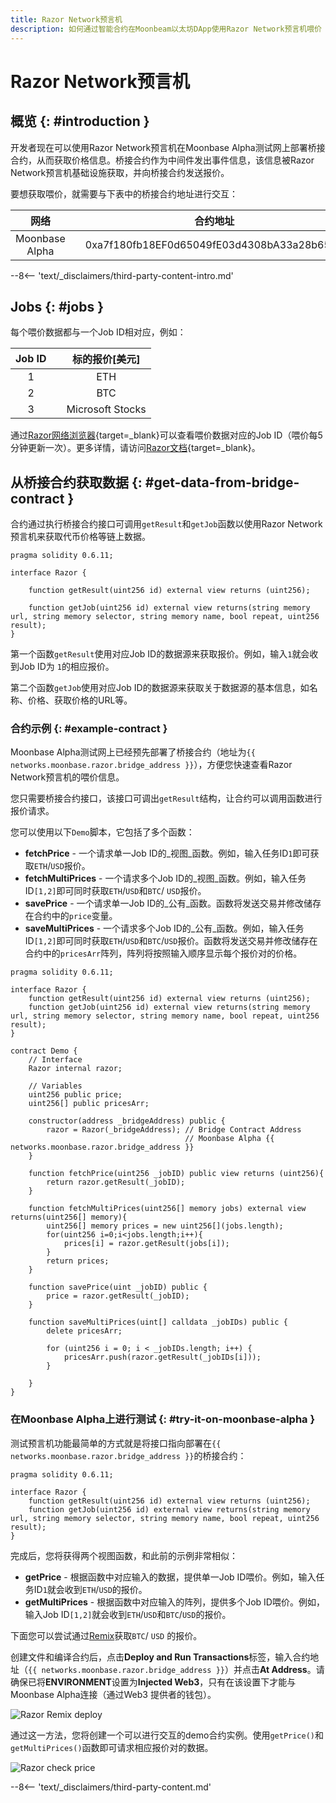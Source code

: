 ```yaml
---
title: Razor Network预言机
description: 如何通过智能合约在Moonbeam以太坊DApp使用Razor Network预言机喂价
---
```


# Razor Network预言机

## 概览 {: #introduction } 

开发者现在可以使用Razor Network预言机在Moonbase Alpha测试网上部署桥接合约，从而获取价格信息。桥接合约作为中间件发出事件信息，该信息被Razor Network预言机基础设施获取，并向桥接合约发送报价。

要想获取喂价，就需要与下表中的桥接合约地址进行交互：

|   网络    | |     合约地址        |
|:--------------:|-|:------------------------------------------:|
| Moonbase Alpha | | 0xa7f180fb18EF0d65049fE03d4308bA33a28b6513 |

--8<-- 'text/_disclaimers/third-party-content-intro.md'

## Jobs {: #jobs }

每个喂价数据都与一个Job ID相对应，例如：

| Job ID |      |  标的报价[美元]  |
| :----: | ---- | :--------------: |
|   1    |      |       ETH        |
|   2    |      |       BTC        |
|   3    |      | Microsoft Stocks |

通过[Razor网络浏览器](https://razorscan.io/#/custom){target=_blank}可以查看喂价数据对应的Job ID（喂价每5分钟更新一次）。更多详情，请访问[Razor文档](https://docs.razor.network/){target=_blank}。

## 从桥接合约获取数据 {: #get-data-from-bridge-contract } 

合约通过执行桥接合约接口可调用`getResult`和`getJob`函数以使用Razor Network预言机来获取代币价格等链上数据。

```solidity
pragma solidity 0.6.11;

interface Razor {
    
    function getResult(uint256 id) external view returns (uint256);
    
    function getJob(uint256 id) external view returns(string memory url, string memory selector, string memory name, bool repeat, uint256 result);
}
```

第一个函数`getResult`使用对应Job ID的数据源来获取报价。例如，输入`1`就会收到Job ID为 `1`的相应报价。

第二个函数`getJob`使用对应Job ID的数据源来获取关于数据源的基本信息，如名称、价格、获取价格的URL等。

### 合约示例 {: #example-contract } 

Moonbase Alpha测试网上已经预先部署了桥接合约（地址为`{{ networks.moonbase.razor.bridge_address }}`），方便您快速查看Razor Network预言机的喂价信息。

您只需要桥接合约接口，该接口可调出`getResult`结构，让合约可以调用函数进行报价请求。


您可以使用以下`Demo`脚本，它包括了多个函数：

 - **fetchPrice** - 一个请求单一Job ID的_视图_函数。例如，输入任务ID`1`即可获取`ETH`/`USD`报价。
 - **fetchMultiPrices** - 一个请求多个Job ID的_视图_函数。例如，输入任务ID`[1,2]`即可同时获取`ETH`/`USD`和`BTC`/ `USD`报价。
 - **savePrice** - 一个请求单一Job ID的_公有_函数。函数将发送交易并修改储存在合约中的`price`变量。
 - **saveMultiPrices** - 一个请求多个Job ID的_公有_函数。例如，输入任务ID`[1,2]`即可同时获取`ETH`/`USD`和`BTC`/`USD`报价。函数将发送交易并修改储存在合约中的`pricesArr`阵列，阵列将按照输入顺序显示每个报价对的价格。

```solidity
pragma solidity 0.6.11;

interface Razor {
    function getResult(uint256 id) external view returns (uint256);
    function getJob(uint256 id) external view returns(string memory url, string memory selector, string memory name, bool repeat, uint256 result);
}

contract Demo {
    // Interface
    Razor internal razor;
    
    // Variables
    uint256 public price;
    uint256[] public pricesArr;

    constructor(address _bridgeAddress) public {
        razor = Razor(_bridgeAddress); // Bridge Contract Address
                                       // Moonbase Alpha {{ networks.moonbase.razor.bridge_address }}
    }

    function fetchPrice(uint256 _jobID) public view returns (uint256){
        return razor.getResult(_jobID);
    }
    
    function fetchMultiPrices(uint256[] memory jobs) external view returns(uint256[] memory){
        uint256[] memory prices = new uint256[](jobs.length);
        for(uint256 i=0;i<jobs.length;i++){
            prices[i] = razor.getResult(jobs[i]);
        }
        return prices;
    }
    
    function savePrice(uint _jobID) public {
        price = razor.getResult(_jobID);
    }

    function saveMultiPrices(uint[] calldata _jobIDs) public {
        delete pricesArr;
        
        for (uint256 i = 0; i < _jobIDs.length; i++) {
            pricesArr.push(razor.getResult(_jobIDs[i]));
        }

    }
}
```

### 在Moonbase Alpha上进行测试 {: #try-it-on-moonbase-alpha } 

测试预言机功能最简单的方式就是将接口指向部署在`{{ networks.moonbase.razor.bridge_address }}`的桥接合约：

```solidity
pragma solidity 0.6.11;

interface Razor {
    function getResult(uint256 id) external view returns (uint256);
    function getJob(uint256 id) external view returns(string memory url, string memory selector, string memory name, bool repeat, uint256 result);
}
```

完成后，您将获得两个视图函数，和此前的示例非常相似：

 - **getPrice** - 根据函数中对应输入的数据，提供单一Job ID喂价。例如，输入任务ID`1`就会收到`ETH`/`USD`的报价。
 - **getMultiPrices** - 根据函数中对应输入的阵列，提供多个Job ID喂价。例如，输入Job ID`[1,2]`就会收到`ETH`/`USD`和`BTC`/`USD`的报价。

下面您可以尝试通过[Remix](/builders/build/eth-api/dev-env/remix/)获取`BTC`/ `USD` 的报价。

创建文件和编译合约后，点击**Deploy and Run Transactions**标签，输入合约地址（`{{ networks.moonbase.razor.bridge_address }}`）并点击**At Address**。请确保已将**ENVIRONMENT**设置为**Injected Web3**，只有在该设置下才能与Moonbase Alpha连接（通过Web3 提供者的钱包）。

![Razor Remix deploy](/images/builders/integrations/oracles/razor/razor-demo-1.webp)

通过这一方法，您将创建一个可以进行交互的demo合约实例。使用`getPrice()`和`getMultiPrices()`函数即可请求相应报价对的数据。

![Razor check price](/images/builders/integrations/oracles/razor/razor-demo-2.webp)

--8<-- 'text/_disclaimers/third-party-content.md'
